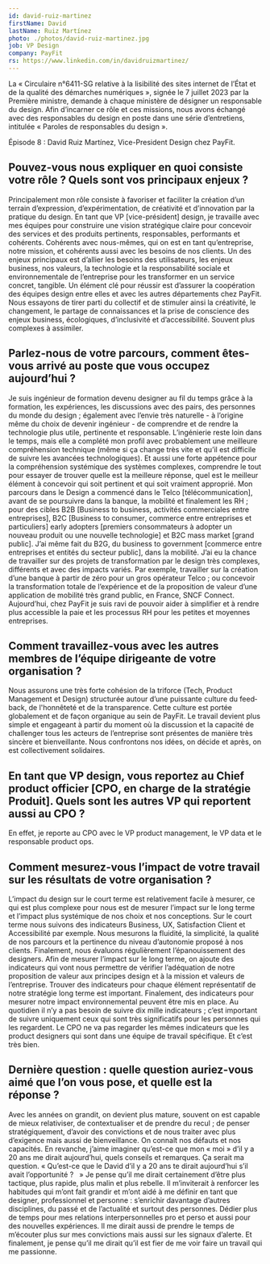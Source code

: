 ```yaml
---
id: david-ruiz-martinez
firstName: David
lastName: Ruiz Martínez
photo: ./photos/david-ruiz-martinez.jpg
job: VP Design
company: PayFit
rs: https://www.linkedin.com/in/davidruizmartinez/
---
```


<p class="fr-text--lead">La «&nbsp;Circulaire n°6411-SG relative à la lisibilité des sites internet de l’État et de la qualité des démarches numériques&nbsp;», signée le 7 juillet 2023 par la Première ministre, demande à chaque ministère de désigner un responsable du design. Afin d’incarner ce rôle et ces missions, nous avons échangé avec des responsables du design en poste dans une série d’entretiens, intitulée «&nbsp;Paroles de responsables du design&nbsp;».</p>
<p class="fr-text--lead">Épisode 8&nbsp;: David Ruiz Martínez, <span lang="en">Vice-President Design</span> chez PayFit.</p>

<h2 class="fr-h6">Pouvez-vous nous expliquer en quoi consiste votre rôle&nbsp;? Quels sont vos principaux enjeux&nbsp;?</h2>

Principalement mon rôle consiste à favoriser et faciliter la création d’un terrain d’expression, d’expérimentation, de créativité et d’innovation par la pratique du design. En tant que VP [vice-président] design, je travaille avec mes équipes pour construire une vision stratégique claire pour concevoir des services et des produits pertinents, responsables, performants et cohérents. Cohérents avec nous-mêmes, qui on est en tant qu’entreprise, notre mission, et cohérents aussi avec les besoins de nos clients.
Un des enjeux principaux est d’allier les besoins des utilisateurs, les enjeux business, nos valeurs, la technologie et la responsabilité sociale et environnementale de l’entreprise pour les transformer en un service concret, tangible.
Un élément clé pour réussir est d’assurer la coopération des équipes design entre elles et avec les autres départements chez PayFit. Nous essayons de tirer parti du collectif et de stimuler ainsi la créativité, le changement, le partage de connaissances et la prise de conscience des enjeux <span lang="en">business</span>, écologiques, d’inclusivité et d’accessibilité. Souvent plus complexes à assimiler.

<h2 class="fr-h6">Parlez-nous de votre parcours, comment êtes-vous arrivé au poste que vous occupez aujourd’hui&nbsp;?</h2>

Je suis ingénieur de formation devenu designer au fil du temps grâce à la formation, les expériences, les discussions avec des pairs, des personnes du monde du design&nbsp;; également avec l’envie très naturelle -&nbsp;à l’origine même du choix de devenir ingénieur&nbsp;- de comprendre et de rendre la technologie plus utile, pertinente et responsable. L’ingénierie reste loin dans le temps, mais elle a complété mon profil avec probablement une meilleure compréhension technique (même si ça change très vite et qu’il est difficile de suivre les avancées technologiques). Et aussi une forte appétence pour la compréhension systémique des systèmes complexes, comprendre le tout pour essayer de trouver quelle est la meilleure réponse, quel est le meilleur élément à concevoir qui soit pertinent et qui soit vraiment approprié.
Mon parcours dans le Design a commencé dans le Telco [télécommunication], avant de se poursuivre dans la banque, la mobilité et finalement les RH&nbsp;; pour des cibles <span lang="en">B2B [Business to business</span>, activités commerciales entre entreprises], <span lang="en">B2C [Business to consumer</span>, commerce entre entreprises et particuliers] <span lang="en">early adopters</span> [premiers consommateurs à adopter un nouveau produit ou une nouvelle technologie] et <span lang="en">B2C mass market</span> [grand public]. J’ai même fait du <span lang="en">B2G</span>, du <span lang="en">business to government</span> [commerce entre entreprises et entités du secteur public], dans la mobilité. J’ai eu la chance de travailler sur des projets de transformation par le design très complexes, différents et avec des impacts variés. Par exemple, travailler sur la création d’une banque à partir de zéro pour un gros opérateur Telco&nbsp;; ou concevoir la transformation totale de l’expérience et de la proposition de valeur d’une application de mobilité très grand public, en France, SNCF Connect. Aujourd’hui, chez PayFit je suis ravi de pouvoir aider à simplifier et à rendre plus accessible la paie et les processus RH pour les petites et moyennes entreprises.

<h2 class="fr-h6">Comment travaillez-vous avec les autres membres de l’équipe dirigeante de votre organisation&nbsp;?</h2>

Nous assurons une très forte cohésion de la triforce (Tech, <span lang="en">Product Management</span> et Design) structurée autour d’une puissante culture du <span lang="en">feedback</span>, de l'honnêteté et de la transparence. Cette culture est portée globalement et de façon organique au sein de PayFit. Le travail devient plus simple et engageant à partir du moment où la discussion et la capacité de challenger tous les acteurs de l’entreprise sont présentes de manière très sincère et bienveillante. Nous confrontons nos idées, on décide et après, on est collectivement solidaires. 

<h2 class="fr-h6">En tant que VP design, vous reportez au <span lang="en">Chief product officier</span> [<span lang="en">CPO</span>, en charge de la stratégie Produit]. Quels sont les autres VP qui reportent aussi au <span lang="en">CPO</span>&nbsp;?</h2>

En effet, je reporte au <span lang="en">CPO</span> avec le <span lang="en">VP product management</span>, le <span lang="en">VP data</span> et le responsable <span lang="en">product ops</span>. 

<h2 class="fr-h6">Comment mesurez-vous l’impact de votre travail sur les résultats de votre organisation&nbsp;?</h2>

L’impact du design sur le court terme est relativement facile à mesurer, ce qui est plus complexe pour nous est de mesurer l’impact sur le long terme et l’impact plus systémique de nos choix et nos conceptions.
Sur le court terme nous suivons des indicateurs <span lang="en">Business</span>, UX, Satisfaction Client et Accessibilité par exemple. Nous mesurons la fluidité, la simplicité, la qualité de nos parcours et la pertinence du niveau d’autonomie proposé à nos clients. Finalement, nous évaluons régulièrement l’épanouissement des designers.
Afin de mesurer l’impact sur le long terme, on ajoute des indicateurs qui vont nous permettre de vérifier l’adéquation de notre proposition de valeur aux principes design et à la mission et valeurs de l’entreprise. Trouver des indicateurs pour chaque élément représentatif de notre stratégie long terme est important. Finalement, des indicateurs pour mesurer notre impact environnemental peuvent être mis en place.
Au quotidien il n’y a pas besoin de suivre dix mille indicateurs&nbsp;; c’est important de suivre uniquement ceux qui sont très significatifs pour les personnes qui les regardent. Le <span lang="en">CPO </span> ne va pas regarder les mêmes indicateurs que les product designers qui sont dans une équipe de travail spécifique. Et c’est très bien.

<h2 class="fr-h6">Dernière question&nbsp;: quelle question auriez-vous aimé que l’on vous pose, et quelle est la réponse&nbsp;?</h2>

Avec les années on grandit, on devient plus mature, souvent on est capable de mieux relativiser, de contextualiser et de prendre du recul&nbsp;; de penser stratégiquement, d’avoir des convictions et de nous traiter avec plus d’exigence mais aussi de bienveillance. On connaît nos défauts et nos capacités.
En revanche, j’aime imaginer qu’est-ce que mon «&nbsp;moi&nbsp;» d’il y a 20 ans me dirait aujourd’hui, quels conseils et remarques. Ça serait ma question. «&nbsp;Qu’est-ce que le David d’il y a 20 ans te dirait aujourd’hui s’il avait l’opportunité&nbsp;? &nbsp; »
Je pense qu’il me dirait certainement d’être plus tactique, plus rapide, plus malin et plus rebelle. Il m’inviterait à renforcer les habitudes qui m’ont fait grandir et m’ont aidé à me définir en tant que designer, professionnel et personne&nbsp;: s’enrichir davantage d’autres disciplines, du passé et de l’actualité et surtout des personnes. Dédier plus de temps pour mes relations interpersonnelles pro et perso et aussi pour des nouvelles expériences. Il me dirait aussi de prendre le temps de m’écouter plus sur mes convictions mais aussi sur les signaux d’alerte. Et finalement, je pense qu’il me dirait qu’il est fier de me voir faire un travail qui me passionne.
